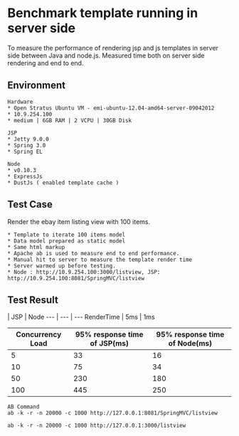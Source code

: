 Benchmark template running in server side
==================

To measure the performance of rendering jsp and js templates in server side between Java and node.js. Measured time both
on server side rendering and end to end.

Environment
-----
```
Hardware
* Open Stratus Ubuntu VM - emi-ubuntu-12.04-amd64-server-09042012
* 10.9.254.100
* medium | 6GB RAM | 2 VCPU | 30GB Disk
```
```
JSP
* Jetty 9.0.0
* Spring 3.0
* Spring EL
```
```
Node
* v0.10.3
* ExpressJs
* DustJs ( enabled template cache )
```

Test Case
-----
Render the ebay item listing view with 100 items. 
```
* Template to iterate 100 items model
* Data model prepared as static model
* Same html markup
* Apache ab is used to measure end to end performance.
* Manual hit to server to measure the template render time
* Server warmed up before testing.
* Node : http://10.9.254.100:3000/listview, JSP: http://10.9.254.100:8081/SpringMVC/listview
```

Test Result
-----

 | JSP | Node
--- | --- | ---
RenderTime | 5ms | 1ms


Concurrency Load | 95% response time of JSP(ms) | 95% response time of Node(ms)
--- | --- | ---
5 | 33 | 16
10 | 75 | 34
50 | 230 | 180
100 | 445 | 250


```
AB Command
ab -k -r -n 20000 -c 1000 http://127.0.0.1:8081/SpringMVC/listview

ab -k -r -n 20000 -c 1000 http://127.0.0.1:3000/listview
```
